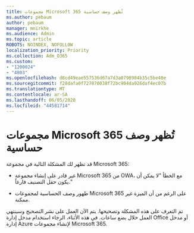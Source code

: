 ```yaml
---
title: مجموعات Microsoft 365 تُظهر وصف حساسية
ms.author: pebaum
author: pebaum
manager: mnirkhe
ms.audience: Admin
ms.topic: article
ROBOTS: NOINDEX, NOFOLLOW
localization_priority: Priority
ms.collection: Adm_O365
ms.custom:
- "1200024"
- "4803"
ms.openlocfilehash: d8cd49eae557536d67a7d3a0798984b35c5be40e
ms.sourcegitcommit: f28dafa0f727870038f72bc904da926daf4ec07b
ms.translationtype: MT
ms.contentlocale: ar-SA
ms.lasthandoff: 06/05/2020
ms.locfileid: "44581714"
---
```

# <a name="microsoft-365-groups-showing-sensitivity-label"></a>مجموعات Microsoft 365 تُظهر وصف حساسية

قد تظهر لك المشكلة التالية في مجموعة Microsoft 365:

- غير قادر على إنشاء مجموعة Microsoft 365 من OWA، مع الخطأ "لا يمكن أن يكون حقل التصنيف فارغاً."

- ظهور وصف الحساسية لمجموعات Microsoft 365 على الرغم من أن الميزة غير ممكنة.

تم التعرف على هذه المشكلة وتصحيحها. يتم الآن العمل على نشر التصحيح وسينتهي العمل خلال بضع ساعات. في هذه الأثناء، الرجاء استخدام مدخل إدارة Office أو مدخل إدارة Azure لإنشاء مجموعات Microsoft 365.  
